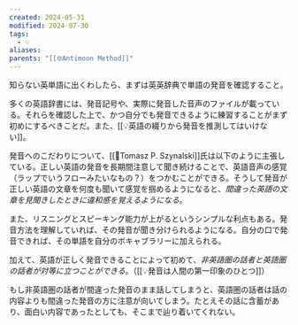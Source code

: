 ```yaml
---
created: 2024-05-31
modified: 2024-07-30
tags:
  - 💡
aliases: 
parents: "[[🌐Antimoon Method]]"
---
```

知らない英単語に出くわしたら、まずは英英辞典で単語の発音を確認すること。

多くの英語辞書には、発音記号や、実際に発音した音声のファイルが載っている。それらを確認した上で、かつ自分でも発音できるように練習することがまず初めにするべきことだ。また、[[💡英語の綴りから発音を推測してはいけない]]。

発音へのこだわりについて、[[👤Tomasz P. Szynalski]]氏は以下のように主張している。正しい英語の発音を長期間注意して聞き続けることで、英語音声の感覚（ラップでいうフローみたいなもの？）をつかむことができる。そうして発音が正しい英語の文章を何度も聞いて感覚を掴めるようになると、*間違った英語の文章を見聞きしたときに違和感を覚えるようになる*。

また、リスニングとスピーキング能力が上がるというシンプルな利点もある。発音方法を理解していれば、その発音が聞き分けられるようになる。自分の口で発音できれば、その単語を自分のボキャブラリーに加えられる。

加えて、英語が正しく発音できることによって初めて、*非英語圏の話者と英語圏の話者が対等に立つことができる*。（[[💡発音は人間の第一印象のひとつ]]）  

もし非英語圏の話者が間違った発音のまま話してしまうと、英語圏の話者は話の内容よりも間違った発音の方に注意が向いてしまう。たとえその話に含蓄があり、面白い内容であったとしても、そこまで辿り着いてくれない。